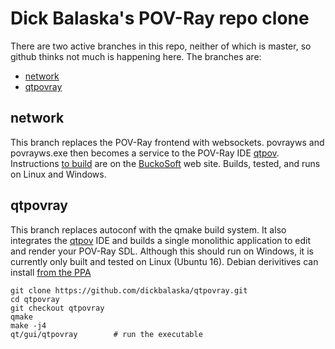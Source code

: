 Dick Balaska's POV-Ray repo clone
=================================

There are two active branches in this repo, neither of which is master,
so github thinks not much is happening here.  The branches are:

- [network](#network)
- [qtpovray](#qtpovray)

network
--------------------------------------

This branch replaces the POV-Ray frontend with websockets.
povrayws and povrayws.exe then becomes a service to the POV-Ray IDE
[qtpov](http://www.buckosoft.com/qtpov).
Instructions [to build](http://www.buckosoft.com/qtpov/developer/) are on the [BuckoSoft](http://www.buckosoft.com/) web site.
Builds, tested, and runs on Linux and Windows.

qtpovray
--------------------------------------

This branch replaces autoconf with the qmake build system.
It also integrates the [qtpov](http://www.buckosoft.com/qtpov) IDE
and builds a single monolithic application to edit and render your POV-Ray SDL.
Although this should run on Windows, it is currently only built and tested on Linux (Ubuntu 16).
Debian derivitives can install [from the PPA](https://launchpad.net/~qtpovray/+archive/ubuntu/qtpovray)

    git clone https://github.com/dickbalaska/qtpovray.git
    cd qtpovray
    git checkout qtpovray
    qmake
    make -j4
    qt/gui/qtpovray        # run the executable
